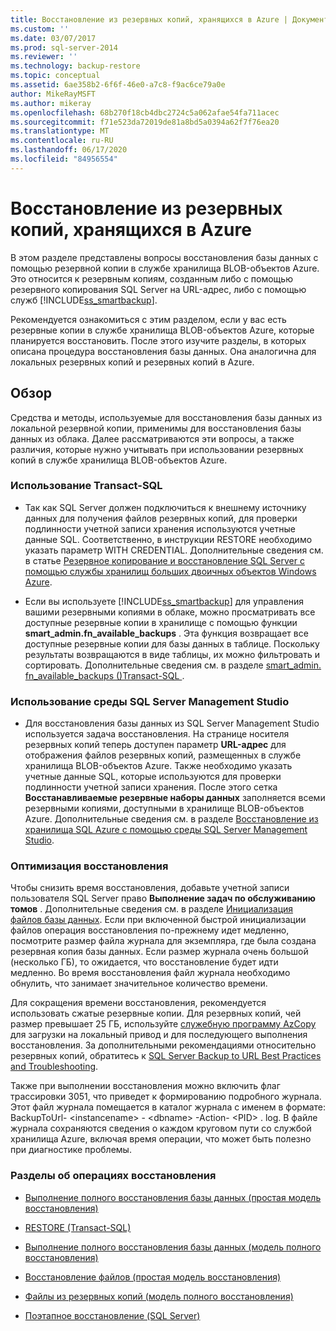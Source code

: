 ```yaml
---
title: Восстановление из резервных копий, хранящихся в Azure | Документация Майкрософт
ms.custom: ''
ms.date: 03/07/2017
ms.prod: sql-server-2014
ms.reviewer: ''
ms.technology: backup-restore
ms.topic: conceptual
ms.assetid: 6ae358b2-6f6f-46e0-a7c8-f9ac6ce79a0e
author: MikeRayMSFT
ms.author: mikeray
ms.openlocfilehash: 68b270f18cb4dbc2724c5a062afae54fa711acec
ms.sourcegitcommit: f71e523da72019de81a8bd5a0394a62f7f76ea20
ms.translationtype: MT
ms.contentlocale: ru-RU
ms.lasthandoff: 06/17/2020
ms.locfileid: "84956554"
---
```

# <a name="restoring-from-backups-stored-in-azure"></a>Восстановление из резервных копий, хранящихся в Azure
  В этом разделе представлены вопросы восстановления базы данных с помощью резервной копии в службе хранилища BLOB-объектов Azure. Это относится к резервным копиям, созданным либо с помощью резервного копирования SQL Server на URL-адрес, либо с помощью служб [!INCLUDE[ss_smartbackup](../../includes/ss-smartbackup-md.md)].  
  
 Рекомендуется ознакомиться с этим разделом, если у вас есть резервные копии в службе хранилища BLOB-объектов Azure, которые планируется восстановить. После этого изучите разделы, в которых описана процедура восстановления базы данных. Она аналогична для локальных резервных копий и резервных копий в Azure.  
  
## <a name="overview"></a>Обзор  
 Средства и методы, используемые для восстановления базы данных из локальной резервной копии, применимы для восстановления базы данных из облака.  Далее рассматриваются эти вопросы, а также различия, которые нужно учитывать при использовании резервных копий в службе хранилища BLOB-объектов Azure.  
  
### <a name="using-transact-sql"></a>Использование Transact-SQL  
  
-   Так как SQL Server должен подключиться к внешнему источнику данных для получения файлов резервных копий, для проверки подлинности учетной записи хранения используются учетные данные SQL. Соответственно, в инструкции RESTORE необходимо указать параметр WITH CREDENTIAL. Дополнительные сведения см. в статье [Резервное копирование и восстановление SQL Server с помощью службы хранилищ больших двоичных объектов Windows Azure](sql-server-backup-and-restore-with-microsoft-azure-blob-storage-service.md).  
  
-   Если вы используете [!INCLUDE[ss_smartbackup](../../includes/ss-smartbackup-md.md)] для управления вашими резервными копиями в облаке, можно просматривать все доступные резервные копии в хранилище с помощью функции **smart_admin.fn_available_backups** . Эта функция возвращает все доступные резервные копии для базы данных в таблице. Поскольку результаты возвращаются в виде таблицы, их можно фильтровать и сортировать. Дополнительные сведения см. в разделе [smart_admin. fn_available_backups &#40;&#41;Transact-SQL ](/sql/relational-databases/system-functions/managed-backup-fn-available-backups-transact-sql).  
  
### <a name="using-sql-server-management-studio"></a>Использование среды SQL Server Management Studio  
  
-   Для восстановления базы данных из SQL Server Management Studio используется задача восстановления. На странице носителя резервных копий теперь доступен параметр **URL-адрес** для отображения файлов резервных копий, размещенных в службе хранилища BLOB-объектов Azure. Также необходимо указать учетные данные SQL, которые используются для проверки подлинности учетной записи хранения. После этого сетка **Восстанавливаемые резервные наборы данных** заполняется всеми резервными копиями, доступными в хранилище BLOB-объектов Azure. Дополнительные сведения см. в разделе [Восстановление из хранилища SQL Azure с помощью среды SQL Server Management Studio](sql-server-backup-to-url.md#RestoreSSMS).  
  
### <a name="optimizing-restores"></a>Оптимизация восстановления  
 Чтобы снизить время восстановления, добавьте учетной записи пользователя SQL Server право **Выполнение задач по обслуживанию томов** . Дополнительные сведения см. в разделе [Инициализация файлов базы данных](https://go.microsoft.com/fwlink/?LinkId=271622). Если при включенной быстрой инициализации файлов операция восстановления по-прежнему идет медленно, посмотрите размер файла журнала для экземпляра, где была создана резервная копия базы данных. Если размер журнала очень большой (несколько ГБ), то ожидается, что восстановление будет идти медленно. Во время восстановления файл журнала необходимо обнулить, что занимает значительное количество времени.  
  
 Для сокращения времени восстановления, рекомендуется использовать сжатые резервные копии.  Для резервных копий, чей размер превышает 25 ГБ, используйте [служебную программу AzCopy](https://docs.microsoft.com/archive/blogs/windowsazurestorage/azcopy-uploadingdownloading-files-for-windows-azure-blobs) для загрузки на локальный привод и для последующего выполнения восстановления. За дополнительными рекомендациями относительно резервных копий, обратитесь к [SQL Server Backup to URL Best Practices and Troubleshooting](sql-server-backup-to-url-best-practices-and-troubleshooting.md).  
  
 Также при выполнении восстановления можно включить флаг трассировки 3051, что приведет к формированию подробного журнала. Этот файл журнала помещается в каталог журнала с именем в формате: BackupToUrl- \<instancename> - \<dbname> -Action- \<PID> . log. В файле журнала сохраняются сведения о каждом круговом пути со службой хранилища Azure, включая время операции, что может быть полезно при диагностике проблемы.  
  
### <a name="topics-on-performing-restore-operations"></a>Разделы об операциях восстановления  
  
-   [Выполнение полного восстановления базы данных (простая модель восстановления)](complete-database-restores-simple-recovery-model.md)  
  
-   [RESTORE (Transact-SQL)](/sql/t-sql/statements/restore-statements-transact-sql)  
  
-   [Выполнение полного восстановления базы данных (модель полного восстановления)](complete-database-restores-full-recovery-model.md)  
  
-   [Восстановление файлов (простая модель восстановления)](file-restores-simple-recovery-model.md)  
  
-   [Файлы из резервных копий (модель полного восстановления)](file-restores-full-recovery-model.md)  
  
-   [Поэтапное восстановление (SQL Server)](piecemeal-restores-sql-server.md)  
  
  
